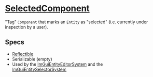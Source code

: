 # [SelectedComponent](SelectedComponent.hpp)

"Tag" `Component` that marks an `Entity` as "selected" (i.e. currently under inspection by a user).

## Specs

* [Reflectible](https://github.com/phisko/putils/blob/master/reflection.md)
* Serializable (empty)
* Used by the [ImGuiEntityEditorSystem](../../systems/imgui_entity_editor/ImGuiEntityEditorSystem.md) and the [ImGuiEntitySelectorSystem](../../systems/imgui_entity_selector/ImGuiEntitySelectorSystem.md)
